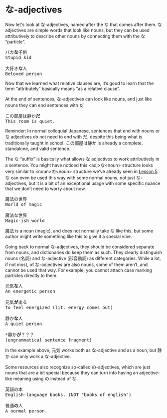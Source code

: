 # な-adjectives

Now let's look at な-adjectives, named after the な that comes after them. な adjectives are simple words that look like nouns, but they can be used attributively to describe other nouns by connecting them with the な “particle”. 

<pre>
バカ<b>な</b>子供
Stupid kid

大好き<b>な</b>人
Beloved person
</pre>

Now that we learned what relative clauses are, it’s good to learn that the term “attributely” basically means “as a relative clause”.

At the end of sentences, な-adjectives can look like nouns, and just like nouns they can end sentences with だ

<pre>
この部屋は静か<b>だ</b>
This room is quiet.
</pre>

<div class="warning">
Reminder: In normal colloquial Japanese, sentences that end with nouns or な adjectives do not need to end with だ, despite this being what is traditionally taught in school. この部屋は静か is already a complete, standalone, and valid sentence.
</div>

The な “suffix” is basically what allows な adjectives to work attributively in a sentence. You might have noticed this \<adj\>な\<noun\> structure looks very similar to \<noun\>の\<noun\> structure we’ve already seen in [Lesson 5](./Lesson5.md). な can even be used this way with some normal nouns, not just な-adjectives, but it is a bit of an exceptional usage with some specific nuance that we don’t need to worry about now. 

<pre>
魔法の世界
World of magic

魔法な世界
Magic-ish world
</pre>

魔法 is a noun (magic), and does not normally take な like this, but some author might write something like this to give it a special vibe.

Going back to normal な-adjectives, they should be considered separate from nouns, and dictionaries do keep them as such. They clearly distinguish nouns (名詞) and な-adjective (形容動詞) as different categories. While a lot, if not most, of な-adjectives are also nouns, some of them aren’t, and cannot be used that way. For example, you cannot attach case marking particles directly to them.

<pre>
元気<b>な</b>人
An energetic person

元気<b>が</b>出る
To feel energized (lit. energy comes out)

静か<b>な</b>人
A quiet person

*静か<b>が</b>？？？
(ungrammatical sentence fragment)
</pre>

In the example above, 元気 works both as な-adjective and as a noun, but 静か can only work a な-adjective. 

Some resources also recognize so-called の-adjectives, which are just nouns that are a bit special because they can turn into having an adjective-like meaning using の instead of な. 

<pre>
英語の本
English-language books. (NOT "books of english")

普通<b>の</b>人
A normal person.
</pre>

